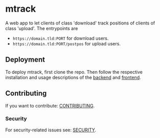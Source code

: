 # mtrack

A web app to let clients of class 'download' track positions of clients of class 'upload'.
The entrypoints are

- `https://domain.tld:PORT` for download users.
- `https://domain.tld:PORT/postpos` for upload users.

## Deployment

To deploy mtrack, first clone the repo.
Then follow the respective installation and usage descriptions of the [backend](backend) and [frontend](frontend).

## Contributing

If you want to contribute: [CONTRIBUTING](CONTRIBUTING.md).

### Security

For security-related issues see: [SECURITY](SECURITY.md).
